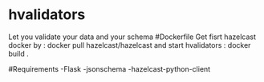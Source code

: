 # hvalidators
Let you validate your data and your schema 
#Dockerfile
Get fisrt hazelcast docker by : 
    docker pull hazelcast/hazelcast
and start hvalidators :
    docker build .


#Requirements
-Flask
-jsonschema
-hazelcast-python-client
